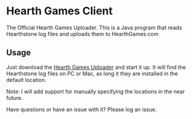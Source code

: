 # Hearth Games Client

The Official Hearth Games Uploader.  This is a Java program that reads Hearthstone log files and uploads them to HearthGames.com

## Usage

Just download the <a href="http://hearthgames.com/downloadclient">Hearth Games Uploader</a> and start it up.  It will find the Hearthstone log files on PC or Mac, as long it they are installed in the default location.

Note: I will add support for manually specifying the locations in the near future.

Have questions or have an issue with it?  Please log an issue.
